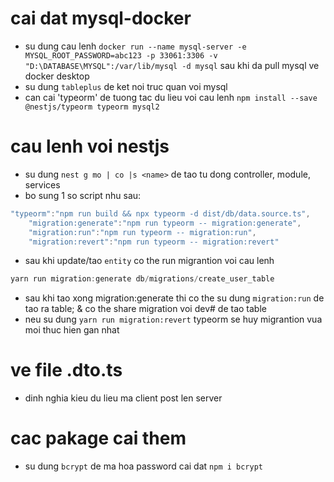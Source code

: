 # cai dat mysql-docker

- su dung cau lenh `docker run --name mysql-server -e MYSQL_ROOT_PASSWORD=abc123 -p 33061:3306 -v "D:\DATABASE\MYSQL":/var/lib/mysql -d mysql` sau khi da pull mysql ve docker desktop
- su dung `tableplus` de ket noi truc quan voi mysql
- can cai 'typeorm' de tuong tac du lieu voi cau lenh `npm install --save @nestjs/typeorm typeorm mysql2`

# cau lenh voi nestjs

- su dung `nest g mo | co |s <name>` de tao tu dong controller, module, services
- bo sung 1 so script nhu sau:

```javascript
"typeorm":"npm run build && npx typeorm -d dist/db/data.source.ts",
    "migration:generate":"npm run typeorm -- migration:generate",
    "migration:run":"npm run typeorm -- migration:run",
    "migration:revert":"npm run typeorm -- migration:revert"
```

- sau khi update/tao `entity` co the run migrantion voi cau lenh

```javascript
yarn run migration:generate db/migrations/create_user_table
```

- sau khi tao xong migration:generate thi co the su dung `migration:run` de tao ra table; & co the share migration voi dev# de tao table
- neu su dung `yarn run migration:revert` typeorm se huy migrantion vua moi thuc hien gan nhat

# ve file .dto.ts

- dinh nghia kieu du lieu ma client post len server

# cac pakage cai them

- su dung `bcrypt` de ma hoa password cai dat `npm i bcrypt`
